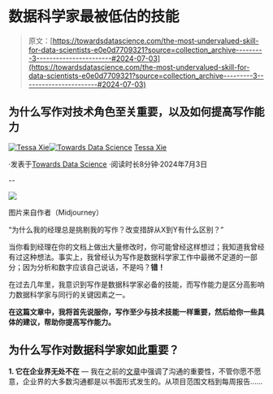 # 数据科学家最被低估的技能

> 原文：[https://towardsdatascience.com/the-most-undervalued-skill-for-data-scientists-e0e0d7709321?source=collection_archive---------3-----------------------#2024-07-03](https://towardsdatascience.com/the-most-undervalued-skill-for-data-scientists-e0e0d7709321?source=collection_archive---------3-----------------------#2024-07-03)

## 为什么写作对技术角色至关重要，以及如何提高写作能力

[](https://medium.com/@tessaxie?source=post_page---byline--e0e0d7709321--------------------------------)[![Tessa Xie](../Images/f1028e5c639c1d11177e0fa174afcee0.png)](https://medium.com/@tessaxie?source=post_page---byline--e0e0d7709321--------------------------------)[](https://towardsdatascience.com/?source=post_page---byline--e0e0d7709321--------------------------------)[![Towards Data Science](../Images/a6ff2676ffcc0c7aad8aaf1d79379785.png)](https://towardsdatascience.com/?source=post_page---byline--e0e0d7709321--------------------------------) [Tessa Xie](https://medium.com/@tessaxie?source=post_page---byline--e0e0d7709321--------------------------------)

·发表于[Towards Data Science](https://towardsdatascience.com/?source=post_page---byline--e0e0d7709321--------------------------------) ·阅读时长8分钟·2024年7月3日

--

![](../Images/cbc04dae7573299b7b743b1474d196b5.png)

图片来自作者（Midjourney）

“为什么我的经理总是挑剔我的写作？改变措辞从X到Y有什么区别？”

当你看到经理在你的文档上做出大量修改时，你可能曾经这样想过；我知道我曾经有过这种想法。事实上，我曾经认为写作是数据科学家工作中最微不足道的一部分；因为分析和数字应该自己说话，不是吗？**错！**

在过去几年里，我意识到写作是数据科学家必备的技能，而写作能力是区分高影响力数据科学家与同行的关键因素之一。

**在这篇文章中，我将首先说服你，写作至少与技术技能一样重要，然后给你一些具体的建议，帮助你提高写作能力。**

## 为什么写作对数据科学家如此重要？

**1\. 它在企业界无处不在** — 我在之前的[文章](https://www.divingintodata.com/p/how-to-better-communicate-as-a-data-scientist-6fc5428d3143)中强调了沟通的重要性，不管你愿不愿意，企业界的大多数沟通都是以书面形式发生的。从项目范围文档到每周报告……
